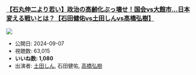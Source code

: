 ### [【石丸伸二より若い】政治の高齢化ぶっ壊せ！国会vs大館市…日本変える戦いとは？【石田健佑vs土田しんvs高橋弘樹】](https://www.youtube.com/watch?v=lF6ZfjHm55k)
[![](https://img.youtube.com/vi/lF6ZfjHm55k/sddefault.jpg)](https://www.youtube.com/watch?v=lF6ZfjHm55k)
-   公開日: 2024-09-07
-   視聴数: 63,015
-   **いいね数: 1,080**
-   出演者: [土田しん](/rehacq_fan/people/土田しん "wikilink"), 石田健佑, [高橋弘樹](/rehacq_fan/people/高橋弘樹 "wikilink")
